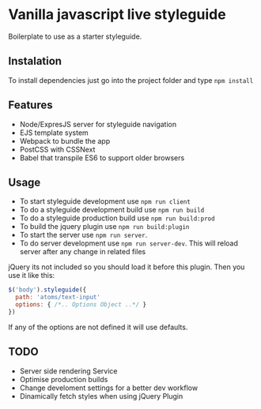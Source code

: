 # Vanilla javascript live styleguide #
Boilerplate to use as a starter styleguide.

## Instalation ##
To install dependencies just go into the project folder and type `npm install`

## Features ##
- Node/ExpresJS server for styleguide navigation
- EJS template system
- Webpack to bundle the app
- PostCSS with CSSNext
- Babel that transpile ES6 to support older browsers 

## Usage ##
- To start styleguide development use `npm run client`
- To do a styleguide development build use `npm run build`
- To do a styleguide production build  use `npm run build:prod`
- To build the jquery plugin use `npm run build:plugin`
- To start the server use `npm run server`. 
- To do server development use `npm run server-dev`. This will reload server after any change in related files

jQuery its not included so you should load it before this plugin. Then you use it like this:

```js
$('body').styleguide({
  path: 'atoms/text-input'
  options: { /*.. Options Object ..*/ }
})
```
If any of the options are not defined it will use defaults.

## TODO ##
- Server side rendering Service
- Optimise production builds
- Change develoment settings for a better dev workflow
- Dinamically fetch styles when using jQuery Plugin
